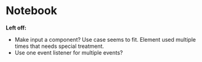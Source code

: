 # Notebook

**Left off:**

- Make input a component? Use case seems to fit. Element used multiple times that needs special treatment.
- Use one event listener for multiple events?
